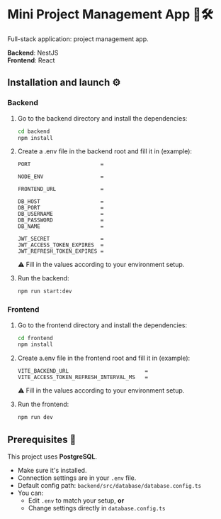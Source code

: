 # Mini Project Management App 💼🛠️

Full-stack application: project management app.

**Backend**: NestJS  
**Frontend**: React

## Installation and launch ⚙️

### Backend

1. Go to the backend directory and install the dependencies:
   ```bash
   cd backend
   npm install
   ```
2. Create a .env file in the backend root and fill it in (example):

   ```env
   PORT                      =

   NODE_ENV                  =

   FRONTEND_URL              =

   DB_HOST                   =
   DB_PORT                   =
   DB_USERNAME               =
   DB_PASSWORD               =
   DB_NAME                   =

   JWT_SECRET                =
   JWT_ACCESS_TOKEN_EXPIRES  =
   JWT_REFRESH_TOKEN_EXPIRES =
   ```

   ⚠️ Fill in the values according to your environment setup.

3. Run the backend:
   ```bash
   npm run start:dev
   ```

### Frontend

1. Go to the frontend directory and install the dependencies:
   ```bash
   cd frontend
   npm install
   ```
2. Create a.env file in the frontend root and fill it in (example):

   ```env
   VITE_BACKEND_URL                        =
   VITE_ACCESS_TOKEN_REFRESH_INTERVAL_MS   =
   ```

   ⚠️ Fill in the values according to your environment setup.

3. Run the frontend:
   ```bash
   npm run dev
   ```

## Prerequisites 🧱

This project uses **PostgreSQL**.

- Make sure it's installed.
- Connection settings are in your `.env` file.
- Default config path: `backend/src/database/database.config.ts`
- You can:
  - Edit `.env` to match your setup, **or**
  - Change settings directly in `database.config.ts`
